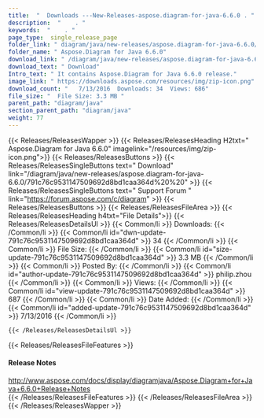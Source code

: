 ```yaml
---
title:  "  Downloads ---New-Releases-aspose.diagram-for-java-6.6.0 . " 
description:  "    . " 
keywords:  "    . " 
page_type:  single_release_page
folder_link: " diagram/java/new-releases/aspose.diagram-for-java-6.6.0/"
folder_name: " Aspose.Diagram for Java 6.6.0"
download_link: " /diagram/java/new-releases/aspose.diagram-for-java-6.6.0/791c76c9531147509692d8bd1caa364d"
download_text: " Download"
Intro_text: " It contains Aspose.Diagram for Java 6.6.0 release."
image_link: " https://downloads.aspose.com/resources/img/zip-icon.png"
download_count: "   7/13/2016  Downloads: 34  Views: 686"
file_size: "  File Size: 3.3 MB "
parent_path: "diagram/java"
section_parent_path: "diagram/java"
weight: 77 
---
```


{{< Releases/ReleasesWapper >}}
  {{< Releases/ReleasesHeading H2txt=" Aspose.Diagram for Java 6.6.0" imagelink="/resources/img/zip-icon.png">}}
  {{< Releases/ReleasesButtons >}}
    {{< Releases/ReleasesSingleButtons text=" Download" link="/diagram/java/new-releases/aspose.diagram-for-java-6.6.0/791c76c9531147509692d8bd1caa364d%20%20" >}}
    {{< Releases/ReleasesSingleButtons text=" Support Forum " link="https://forum.aspose.com/c/diagram" >}}
  {{< Releases/ReleasesButtons >}}
  {{< Releases/ReleasesFileArea >}}
    {{< Releases/ReleasesHeading h4txt="File Details">}}
    {{< Releases/ReleasesDetailsUl >}}
            {{< Common/li  >}} Downloads: {{< /Common/li >}} 
      {{< Common/li id="dwn-update-791c76c9531147509692d8bd1caa364d" >}} 34 {{< /Common/li >}} 
      {{< Common/li  >}} File Size: {{< /Common/li >}} 
      {{< Common/li id="size-update-791c76c9531147509692d8bd1caa364d" >}} 3.3 MB {{< /Common/li >}} 
      {{< Common/li  >}} Posted By: {{< /Common/li >}} 
      {{< Common/li id="author-update-791c76c9531147509692d8bd1caa364d" >}} philip.zhou {{< /Common/li >}} 
      {{< Common/li  >}} Views: {{< /Common/li >}} 
      {{< Common/li id="view-update-791c76c9531147509692d8bd1caa364d" >}} 687 {{< /Common/li >}} 
      {{< Common/li  >}} Date Added: {{< /Common/li >}} 
      {{< Common/li id="added-update-791c76c9531147509692d8bd1caa364d" >}} 7/13/2016 {{< /Common/li >}} 

    {{< /Releases/ReleasesDetailsUl >}}

  {{< Releases/ReleasesFileFeatures >}}
      <h4>Release Notes</h4><div><a href="http://www.aspose.com/docs/display/diagramjava/Aspose.Diagram+for+Java+6.6.0+Release+Notes">http://www.aspose.com/docs/display/diagramjava/Aspose.Diagram+for+Java+6.6.0+Release+Notes</a></div>
  {{< /Releases/ReleasesFileFeatures >}}
 {{< /Releases/ReleasesFileArea >}}
{{< /Releases/ReleasesWapper >}}


